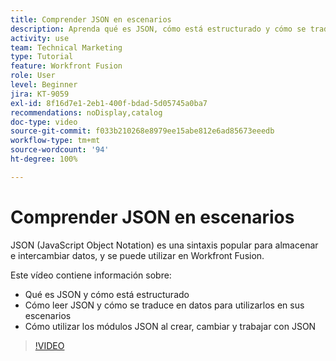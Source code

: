 ```yaml
---
title: Comprender JSON en escenarios
description: Aprenda qué es JSON, cómo está estructurado y cómo se traducirá en datos para su uso en sus escenarios en  [!DNL Adobe Workfront Fusion].
activity: use
team: Technical Marketing
type: Tutorial
feature: Workfront Fusion
role: User
level: Beginner
jira: KT-9059
exl-id: 8f16d7e1-2eb1-400f-bdad-5d05745a0ba7
recommendations: noDisplay,catalog
doc-type: video
source-git-commit: f033b210268e8979ee15abe812e6ad85673eeedb
workflow-type: tm+mt
source-wordcount: '94'
ht-degree: 100%

---
```


# Comprender JSON en escenarios

JSON (JavaScript Object Notation) es una sintaxis popular para almacenar e intercambiar datos, y se puede utilizar en Workfront Fusion.

Este vídeo contiene información sobre:

* Qué es JSON y cómo está estructurado
* Cómo leer JSON y cómo se traduce en datos para utilizarlos en sus escenarios
* Cómo utilizar los módulos JSON al crear, cambiar y trabajar con JSON

>[!VIDEO](https://video.tv.adobe.com/v/335300/?quality=12&learn=on)
